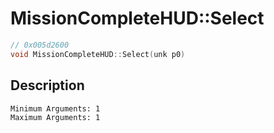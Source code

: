 # MissionCompleteHUD::Select
```c
// 0x005d2600
void MissionCompleteHUD::Select(unk p0)
```
## Description
```
Minimum Arguments: 1
Maximum Arguments: 1
```
